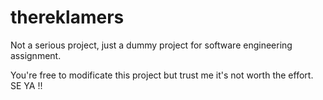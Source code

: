 thereklamers
============

Not a serious project, just a dummy project for software engineering assignment.

You're free to modificate this project but trust me it's not worth the effort. SE YA !!
